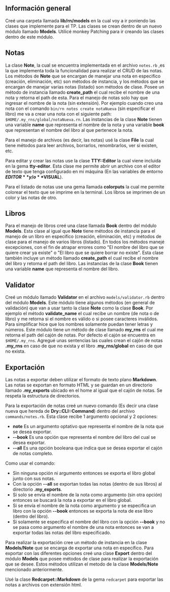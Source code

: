 ## Información general
Creé una carpeta llamada **lib/rn/models** en la cual voy a ir poniendo las clases que implemente para el TP. Las clases se crean dentro de un nuevo módulo llamado **Models**. Utilicé monkey Patching para ir creando las clases dentro de este módulo.

## Notas
La clase **Note**, la cual se encuentra implementada en el archivo `notes.rb` ,es la que implementa toda la funcionalidad para realizar el CRUD de las notas. Los métodos de **Note** que se encargan de manejar una nota en especifico (creación, eliminación, etc) son métodos de instancia, y los métodos que se encargan de manejar varias notas (listado) son métodos de clase. Posee un método de instancia llamado **create_path** el cual recibe el nombre de una nota y retorna el path de esta. Para el manejo de notas solo hay que ingresar el nombre de la nota (sin extensión). Por ejemplo cuando creo una nota con el comando `bin/rn notes create notaNueva` (sin especificar el libro) me va a crear una nota con el siguiente path: `$HOME/.my_rns/global/notaNueva.rn`.
Las instancias de la clase **Note** tienen una variable **name** que representa el nombre de la nota y una variable **book** que representan el nombre del libro al que pertenece la nota.

Para el manejo de archivos (es decir, las notas) usé la clase **File** la cual tiene métodos para leer archivos, borrarlos, renombrarlos, ver si existen, etc.

Para editar y crear las notas use la clase **TTY::Editor** la cual viene incluida en la gema **tty-editor**. Esta clase me permite abrir un archivo con el editor de texto que tenga configurado en mi máquina (En las variables de entorno **$EDITOR** y/o **$VISUAL**).

Para el listado de notas use una gema llamada **colorputs** la cual me permite colorear el texto que se imprime en la terminal. Los libros se imprimen de un color y las notas de otro.

## Libros
Para el manejo de libros creé una clase llamada **Book** dentro del módulo **Models**. Esta clase al igual que **Note** tiene métodos de instancia para el manejo de un libro en especifico (creación, eliminación, etc) y métodos de clase para el manejo de varios libros (listado). En todos los métodos manejé excepciones, con el fin de atrapar errores como "El nombre del libro que se quiere crear ya existe" o "El libro que se quiere borrar no existe". Esta clase también incluye un método llamado **create_path** el cual recibe el nombre del libro y retorna el path del libro.
Las instancias de la clase **Book** tienen una variable **name** que representa el nombre del libro.

## Validator
Creé un módulo llamado **Validator** en el archivo `models/validator.rb` dentro del módulo **Models**. Este módulo tiene algunos métodos (en general de validación) que van a usar tanto la clase **Note** como la clase **Book**. Por ejemplo el método **validate_name** el cual recibe un nombre (de nota o de libro) y me retorna si el nombre es válido o si posee caracteres inválidos. Para simplificar hice que los nombres solamente puedan tener letras y números. 
Este módulo tiene un método de clase llamado **my_rns** el cual me retorna el path del cajón de notas. Por defecto el cajón se encuentra en `$HOME/.my_rns`.
Agregué unas sentencias las cuales crean el cajón de notas **.my_rns** en caso de que no exista y el libro .**my_rns/global** en caso de que no exista. 

## Exportación 
Las notas a exportar deben utilizar el formato de texto plano **Markdown**.
Las notas se exportan en formato HTML y se guardan en un directorio llamado **.my_exports** ubicado en el home al igual que el cajón de notas.  Se respeta la estructura de directorios.

Para la exportación de notas creé un nuevo comando (Es decir una clase nueva que hereda de **Dry::CLI::Command**) dentro del archivo `commands/notes.rb`. 
Esta clase recibe 1 argumento opcional y 2 opciones: 
- **note** Es un argumento optativo que representa el nombre de la nota que se desea exportar.
- **--book** Es una opción que representa el nombre del libro del cual se desea exportar. 
- **--all**  Es una opción booleana que indica que se desea exportar el cajón de notas completo.

Como usar el comando:
- Sin ninguna opción ni argumento entonces se exporta el libro global junto con sus notas.
- Con la opción **--all** se exportan todas las notas (dentro de sus libros) al directorio **.my_exports**.
- Si solo se envía el nombre de la nota como argumento (sin otra opción) entonces se buscará la nota a exportar en el libro global.
- Si se envía el nombre de la nota como argumento y se especifica un libro con la opción **--book** entonces se exporta la nota de ese libro (dentro del libro).
- Si solamente se especifica el nombre del libro con la opción **--book** y no se pasa como argumento el nombre de una nota entonces se van a exportar todas las notas del libro especificado.

Para realizar la exportación cree un método de instancia en la clase **Models/Note** que se encarga de exportar una nota en específico.
Para exportar con las diferentes opciones creé una clase **Export** dentro del módulo **Models** que posee métodos de clase para realizar la exportación que se desee. Estos métodos utilizan el metodo de la clase **Models/Note** mencionado anteriormente.

Usé la clase **Redcarpet::Markdown** de la gema `redcarpet` para exportar las notas a archivos con extensión html.
